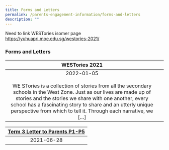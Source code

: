```yaml
---
title: Forms and Letters
permalink: /parents-engagement-information/forms-and-letters
description: ""
---
```

Need to link WESTories isomer page https://yuhuapri.moe.edu.sg/westories-2021/

### Forms and Letters

| WESTories 2021 |  |
|:---:|---|
| 2022-01-05<br><br>WE STories is a collection of stories from all the secondary schools in the West Zone. Just as our lives are made up of stories and the stories we share with one another, every school has a fascinating story to share and an utterly unique perspective from which to tell it. Through each narrative, we […] |  |

| [Term 3 Letter to Parents P1-P5](/files/Term-3-Letter-to-Parents-P1-P5-2-4.pdf) |
|:---:|
| 2021-06-28 |